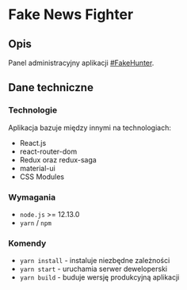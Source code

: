 # Fake News Fighter

## Opis

Panel administracyjny aplikacji [#FakeHunter](https://fakehunter.pap.pl/).

## Dane techniczne

### Technologie

Aplikacja bazuje między innymi na technologiach:

- React.js
- react-router-dom
- Redux oraz redux-saga
- material-ui
- CSS Modules

### Wymagania

- `node.js` >= 12.13.0
- `yarn` / `npm`

### Komendy

- `yarn install` - instaluje niezbędne zależności
- `yarn start` - uruchamia serwer deweloperski
- `yarn build` - buduje wersję produkcyjną aplikacji
